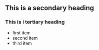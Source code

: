 ## This is a secondary heading
### This is i tertiary heading

* first item
* second item
* third item
